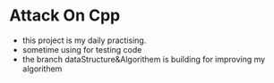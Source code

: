 # Attack On Cpp
- this project is my daily practising.
- sometime using for testing code
- the branch dataStructure&Algorithem is building for improving my algorithem